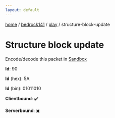 ```yaml
---
layout: default
---
```


[home](/)  /  [bedrock141](/protocol/bedrock141)  /  [play](/protocol/bedrock141/play)  /  structure-block-update

# Structure block update

Encode/decode this packet in [Sandbox](../../../sandbox/bedrock141#play.structure_block_update)

**Id**: 90

**Id** (hex): 5A

**Id** (bin): 01011010

**Clientbound**: ✔️

**Serverbound**: ✖️
